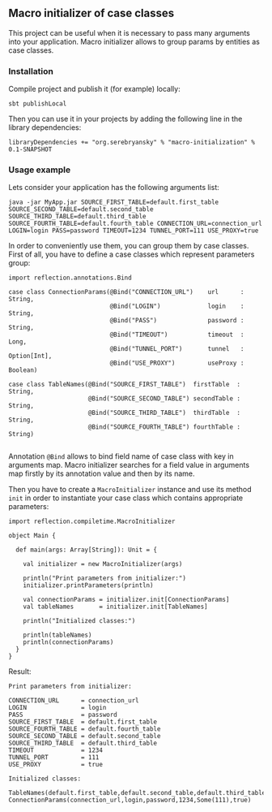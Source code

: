 ## Macro initializer of case classes

This project can be useful when it is necessary to pass many arguments into your application.
Macro initializer allows to group params by entities as case classes.

### Installation

Compile project and publish it (for example) locally:

```
sbt publishLocal
```

Then you can use it in your projects by adding the following line in the library dependencies:

```
libraryDependencies += "org.serebryansky" % "macro-initialization" % 0.1-SNAPSHOT
```

### Usage example

Lets consider your application has the following arguments list:

`java -jar MyApp.jar SOURCE_FIRST_TABLE=default.first_table SOURCE_SECOND_TABLE=default.second_table SOURCE_THIRD_TABLE=default.third_table 
SOURCE_FOURTH_TABLE=default.fourth_table CONNECTION_URL=connection_url LOGIN=login PASS=password TIMEOUT=1234 TUNNEL_PORT=111 USE_PROXY=true`

In order to conveniently use them, you can group them by case classes.
First of all, you have to define a case classes which represent parameters group:

```
import reflection.annotations.Bind

case class ConnectionParams(@Bind("CONNECTION_URL")    url      : String,
                            @Bind("LOGIN")             login    : String,
                            @Bind("PASS")              password : String,
                            @Bind("TIMEOUT")           timeout  : Long,
                            @Bind("TUNNEL_PORT")       tunnel   : Option[Int],
                            @Bind("USE_PROXY")         useProxy : Boolean)

case class TableNames(@Bind("SOURCE_FIRST_TABLE")  firstTable  : String,
                      @Bind("SOURCE_SECOND_TABLE") secondTable : String,
                      @Bind("SOURCE_THIRD_TABLE")  thirdTable  : String,
                      @Bind("SOURCE_FOURTH_TABLE") fourthTable : String)
                          
```

Annotation `@Bind` allows to bind field name of case class with key in arguments map.
Macro initializer searches for a field value in arguments map firstly by its annotation value and then by its name.

Then you have to create a `MacroInitializer` instance and use its method `init` in order to instantiate your case class which contains appropriate parameters:

```
import reflection.compiletime.MacroInitializer

object Main {

  def main(args: Array[String]): Unit = {

    val initializer = new MacroInitializer(args)

    println("Print parameters from initializer:")
    initializer.printParameters(println)

    val connectionParams = initializer.init[ConnectionParams]
    val tableNames       = initializer.init[TableNames]

    println("Initialized classes:")

    println(tableNames)
    println(connectionParams)
  }
}
```

Result:
```
Print parameters from initializer:

CONNECTION_URL      = connection_url
LOGIN               = login
PASS                = password
SOURCE_FIRST_TABLE  = default.first_table
SOURCE_FOURTH_TABLE = default.fourth_table
SOURCE_SECOND_TABLE = default.second_table
SOURCE_THIRD_TABLE  = default.third_table
TIMEOUT             = 1234
TUNNEL_PORT         = 111
USE_PROXY           = true

Initialized classes:

TableNames(default.first_table,default.second_table,default.third_table,default.fourth_table)
ConnectionParams(connection_url,login,password,1234,Some(111),true)
```
